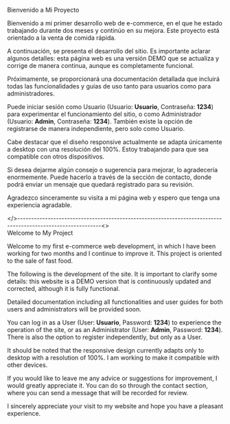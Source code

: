 Bienvenido a Mi Proyecto

Bienvenido a mi primer desarrollo web de e-commerce, en el que he estado trabajando durante dos meses y continúo en su mejora. 
Este proyecto está orientado a la venta de comida rápida.

A continuación, se presenta el desarrollo del sitio. Es importante aclarar algunos detalles: esta página web es una versión DEMO que se actualiza
y corrige de manera continua, aunque es completamente funcional.

Próximamente, se proporcionará una documentación detallada que incluirá todas las funcionalidades y guías de uso tanto para usuarios como para administradores.

Puede iniciar sesión como Usuario (Usuario: <b>Usuario</b>, Contraseña: <b>1234</b>) para experimentar el funcionamiento del sitio,
o como Administrador (Usuario: <b>Admin</b>, Contraseña: <b>1234</b>). También existe la opción de registrarse de manera independiente, pero solo como Usuario.

Cabe destacar que el diseño responsive actualmente se adapta únicamente a desktop con una resolución del 100%. 
Estoy trabajando para que sea compatible con otros dispositivos.

Si desea dejarme algún consejo o sugerencia para mejorar, lo agradecería enormemente. 
Puede hacerlo a través de la sección de contacto, donde podrá enviar un mensaje que quedará registrado para su revisión.

Agradezco sinceramente su visita a mi página web y espero que tenga una experiencia agradable.


</>------------------------------------------------------------------------------------------------------------<>       
Welcome to My Project
     
Welcome to my first e-commerce web development, in which I have been working for two months and I continue to improve it. 
This project is oriented to the sale of fast food.
      
The following is the development of the site. It is important to clarify some details: this website is a DEMO version that is continuously updated and corrected, 
although it is fully functional.
      
Detailed documentation including all functionalities and user guides for both users and administrators will be provided soon.
     
You can log in as a User (User: <b>Usuario</b>, Password: <b>1234</b>) to experience the operation of the site, 
or as an Administrator (User: <b>Admin</b>, Password: <b>1234</b>). There is also the option to register independently, but only as a User.  

It should be noted that the responsive design currently adapts only to desktop with a resolution of 100%. I am working to make it compatible with other devices.      
        
If you would like to leave me any advice or suggestions for improvement, I would greatly appreciate it. You can do so through the contact section, 
where you can send a message that will be recorded for review.    
       
I sincerely appreciate your visit to my website and hope you have a pleasant experience.
      
